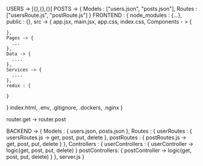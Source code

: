 USERS -> 
[{},{},{}]
POSTS -> 
{
  Models : ["users.json", "posts.json"],
  Routes : ["usersRoute.js", "postRoute.js"]
}
FRONTEND : {
  node_modules : {...},
  public : {},
  src -> {
    app.jsx,
    main.jsx,
    app.css,
    index.css,
    Components - > {

    },
    Pages -> {
      ...
    },
    Data -> {
      ....
    },
    Services -> {
      ....
    },
    redux : {

    }
  }
  index.html,
  .env,
  .gitignore,
  .dockers,
  .nginx
}

router.get -> 
router.post

BACKEND -> {
  Models : {
    users.json,
    posts.json
  },
  Routes : {
    userRoutes : {
      usersRoutes.js -> get, post, put, delete
    },
    postRoutes : {
      postRoutes.js -> get, post, put, delete
    }
  },
  Controllers : {
    userControllers : {
      userController -> logic(get, post, put, delete)
    }
    postControllers: {
      postController -> logic(get, post, put, delete)
    }
  },
  server.js
}
